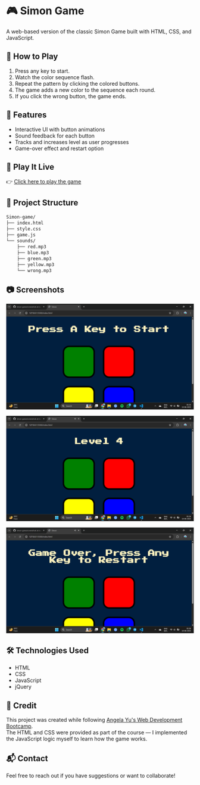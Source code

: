 # 🎮 Simon Game

A web-based version of the classic Simon Game built with HTML, CSS, and JavaScript.

## 🚀 How to Play

1. Press any key to start.
2. Watch the color sequence flash.
3. Repeat the pattern by clicking the colored buttons.
4. The game adds a new color to the sequence each round.
5. If you click the wrong button, the game ends.

## 🧠 Features

- Interactive UI with button animations
- Sound feedback for each button
- Tracks and increases level as user progresses
- Game-over effect and restart option

## 🔗 Play It Live

👉 [Click here to play the game](https://aozzb.github.io/simon-game/)  


## 📁 Project Structure

```plaintext
Simon-game/
├── index.html
├── style.css
├── game.js
└── sounds/
    ├── red.mp3
    ├── blue.mp3
    ├── green.mp3
    ├── yellow.mp3
    └── wrong.mp3
```

## 📷 Screenshots

![Simon Game Home Screen](screenshots/ss_1.png)

![Simon Game Level 4 Screen](screenshots/ss_2.png)

![Simon Game Retry Screen](screenshots/ss_3.png)



## 🛠️ Technologies Used

- HTML
- CSS
- JavaScript
- jQuery

## 🙏 Credit

This project was created while following [Angela Yu's Web Development Bootcamp](https://www.udemy.com/course/the-complete-web-development-bootcamp/).  
The HTML and CSS were provided as part of the course — I implemented the JavaScript logic myself to learn how the game works.


## 📬 Contact

Feel free to reach out if you have suggestions or want to collaborate!




